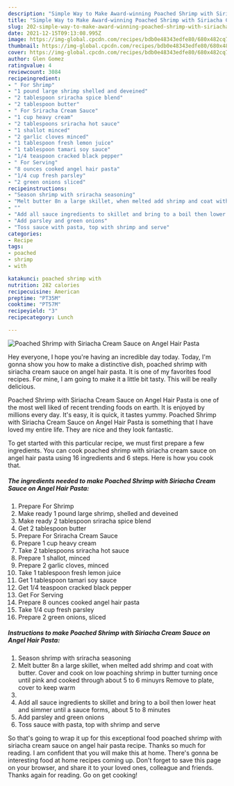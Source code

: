 ```yaml
---
description: "Simple Way to Make Award-winning Poached Shrimp with Siriacha Cream Sauce on Angel Hair Pasta"
title: "Simple Way to Make Award-winning Poached Shrimp with Siriacha Cream Sauce on Angel Hair Pasta"
slug: 202-simple-way-to-make-award-winning-poached-shrimp-with-siriacha-cream-sauce-on-angel-hair-pasta
date: 2021-12-15T09:13:08.995Z
image: https://img-global.cpcdn.com/recipes/bdb0e48343edfe80/680x482cq70/poached-shrimp-with-siriacha-cream-sauce-on-angel-hair-pasta-recipe-main-photo.jpg
thumbnail: https://img-global.cpcdn.com/recipes/bdb0e48343edfe80/680x482cq70/poached-shrimp-with-siriacha-cream-sauce-on-angel-hair-pasta-recipe-main-photo.jpg
cover: https://img-global.cpcdn.com/recipes/bdb0e48343edfe80/680x482cq70/poached-shrimp-with-siriacha-cream-sauce-on-angel-hair-pasta-recipe-main-photo.jpg
author: Glen Gomez
ratingvalue: 4
reviewcount: 3084
recipeingredient:
- " For Shrimp"
- "1 pound large shrimp shelled and deveined"
- "2 tablespoon sriracha spice blend"
- "2 tablespoon butter"
- " For Sriracha Cream Sauce"
- "1 cup heavy cream"
- "2 tablespoons sriracha hot sauce"
- "1 shallot minced"
- "2 garlic cloves minced"
- "1 tablespoon fresh lemon juice"
- "1 tablespoon tamari soy sauce"
- "1/4 teaspoon cracked black pepper"
- " For Serving"
- "8 ounces cooked angel hair pasta"
- "1/4 cup fresh parsley"
- "2 green onions sliced"
recipeinstructions:
- "Season shrimp with sriracha seasoning"
- "Melt butter 8n a large skillet, when melted add shrimp and coat with butter. Cover and cook on low poaching shrimp in butter turning once until pink and cooked through about 5 to 6 minuyrs Remove to plate, cover to keep warm"
- ""
- "Add all sauce ingredients to skillet and bring to a boil then lower heat and simmer until a sauce forms, about 5 to 8 minutes"
- "Add parsley and green onions"
- "Toss sauce with pasta, top with shrimp and serve"
categories:
- Recipe
tags:
- poached
- shrimp
- with

katakunci: poached shrimp with 
nutrition: 282 calories
recipecuisine: American
preptime: "PT35M"
cooktime: "PT57M"
recipeyield: "3"
recipecategory: Lunch

---
```



![Poached Shrimp with Siriacha Cream Sauce on Angel Hair Pasta](https://img-global.cpcdn.com/recipes/bdb0e48343edfe80/680x482cq70/poached-shrimp-with-siriacha-cream-sauce-on-angel-hair-pasta-recipe-main-photo.jpg)

Hey everyone, I hope you're having an incredible day today. Today, I'm gonna show you how to make a distinctive dish, poached shrimp with siriacha cream sauce on angel hair pasta. It is one of my favorites food recipes. For mine, I am going to make it a little bit tasty. This will be really delicious.



Poached Shrimp with Siriacha Cream Sauce on Angel Hair Pasta is one of the most well liked of recent trending foods on earth. It is enjoyed by millions every day. It's easy, it is quick, it tastes yummy. Poached Shrimp with Siriacha Cream Sauce on Angel Hair Pasta is something that I have loved my entire life. They are nice and they look fantastic.


To get started with this particular recipe, we must first prepare a few ingredients. You can cook poached shrimp with siriacha cream sauce on angel hair pasta using 16 ingredients and 6 steps. Here is how you cook that.

<!--inarticleads1-->

##### The ingredients needed to make Poached Shrimp with Siriacha Cream Sauce on Angel Hair Pasta:

1. Prepare  For Shrimp
1. Make ready 1 pound large shrimp, shelled and deveined
1. Make ready 2 tablespoon sriracha spice blend
1. Get 2 tablespoon butter
1. Prepare  For Sriracha Cream Sauce
1. Prepare 1 cup heavy cream
1. Take 2 tablespoons sriracha hot sauce
1. Prepare 1 shallot, minced
1. Prepare 2 garlic cloves, minced
1. Take 1 tablespoon fresh lemon juice
1. Get 1 tablespoon tamari soy sauce
1. Get 1/4 teaspoon cracked black pepper
1. Get  For Serving
1. Prepare 8 ounces cooked angel hair pasta
1. Take 1/4 cup fresh parsley
1. Prepare 2 green onions, sliced




<!--inarticleads2-->

##### Instructions to make Poached Shrimp with Siriacha Cream Sauce on Angel Hair Pasta:

1. Season shrimp with sriracha seasoning
1. Melt butter 8n a large skillet, when melted add shrimp and coat with butter. Cover and cook on low poaching shrimp in butter turning once until pink and cooked through about 5 to 6 minuyrs Remove to plate, cover to keep warm
1. 
1. Add all sauce ingredients to skillet and bring to a boil then lower heat and simmer until a sauce forms, about 5 to 8 minutes
1. Add parsley and green onions
1. Toss sauce with pasta, top with shrimp and serve




So that's going to wrap it up for this exceptional food poached shrimp with siriacha cream sauce on angel hair pasta recipe. Thanks so much for reading. I am confident that you will make this at home. There's gonna be interesting food at home recipes coming up. Don't forget to save this page on your browser, and share it to your loved ones, colleague and friends. Thanks again for reading. Go on get cooking!
